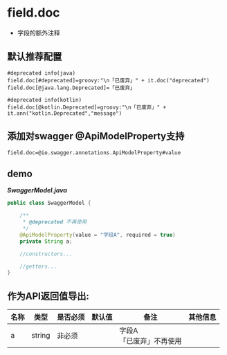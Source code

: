 # field.doc

- 字段的额外注释

## 默认推荐配置

```properties
#deprecated info(java)
field.doc[#deprecated]=groovy:"\n「已废弃」" + it.doc("deprecated")
field.doc[@java.lang.Deprecated]=「已废弃」

#deprecated info(kotlin)
field.doc[@kotlin.Deprecated]=groovy:"\n「已废弃」" + it.ann("kotlin.Deprecated","message")

```

## 添加对swagger @ApiModelProperty支持

```properties
field.doc=@io.swagger.annotations.ApiModelProperty#value
```

## demo

***SwaggerModel.java***

```java
public class SwaggerModel {

    /**
     * @deprecated 不再使用
     */
    @ApiModelProperty(value = "字段A", required = true)
    private String a;

    //constructors...

    //getters...
}
```

## 作为API返回值导出:

| 名称 | 类型 | 是否必须 | 默认值 | 备注 | 其他信息 |
| --- | --- | --- | --- | --- | --- |
| a | string | 非必须 |  | 字段A<br/>「已废弃」不再使用 |  |